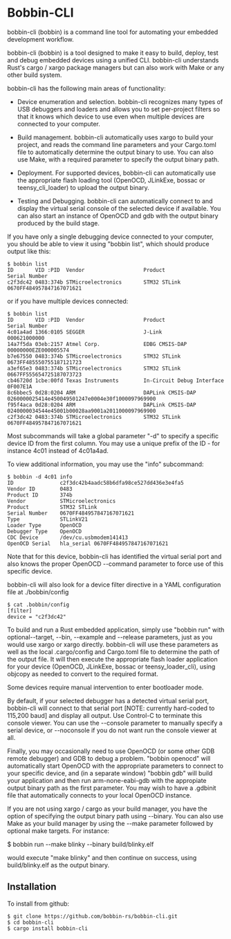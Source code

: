 # Bobbin-CLI

bobbin-cli (bobbin) is a command line tool for automating your embedded development workflow.

bobbin-cli (bobbin) is a tool designed to make it easy to build, deploy, test and debug embedded
devices using a unified CLI. bobbin-cli understands Rust's cargo / xargo package managers
but can also work with Make or any other build system.

bobbin-cli has the following main areas of functionality:

-  Device enumeration and selection. bobbin-cli recognizes many types of USB debuggers and loaders
   and allows you to set per-project filters so that it knows which device to use even when
   multiple devices are connected to your computer.

-  Build management. bobbin-cli automatically uses xargo to build your project, and reads the
   command line parameters and your Cargo.toml file to automatically determine the output binary
   to use. You can also use Make, with a required parameter to specify the output binary path.

-  Deployment. For supported devices, bobbin-cli can automatically use the appropriate flash
   loading tool (OpenOCD, JLinkExe, bossac or teensy_cli_loader) to upload the output binary.

-  Testing and Debugging. bobbin-cli can automatically connect to and display the virtual serial
   console of the selected device if available. You can also start an instance of OpenOCD and gdb with
   the output binary produced by the build stage.

If you have only a single debugging device connected to your computer, you should be able to view
it using "bobbin list", which should produce output like this:

```
$ bobbin list
ID       VID :PID  Vendor                   Product                          Serial Number
c2f3dc42 0483:374b STMicroelectronics       STM32 STLink                     0670FF484957847167071621
```

or if you have multiple devices connected:

```
$ bobbin list
ID       VID :PID  Vendor                   Product                          Serial Number
4c01a4ad 1366:0105 SEGGER                   J-Link                           000621000000
14a7f5da 03eb:2157 Atmel Corp.              EDBG CMSIS-DAP                   00000000EZE000005574
b7e67550 0483:374b STMicroelectronics       STM32 STLink                     0673FF485550755187121723
a3ef65e3 0483:374b STMicroelectronics       STM32 STLink                     0667FF555654725187073723
cb46720d 1cbe:00fd Texas Instruments        In-Circuit Debug Interface       0F007E1A
8c6bbec5 0d28:0204 ARM                      DAPLink CMSIS-DAP                0260000025414e450049501247e0004e30f1000097969900
f95f4aca 0d28:0204 ARM                      DAPLink CMSIS-DAP                0240000034544e45001b00028aa9001a2011000097969900
c2f3dc42 0483:374b STMicroelectronics       STM32 STLink                     0670FF484957847167071621
```

Most subcommands will take a global parameter "-d" to specify a specific device ID from the first column. You
may use a unique prefix of the ID - for instance 4c01 instead of 4c01a4ad.

To view additional information, you may use the "info" subcommand:

```
$ bobbin -d 4c01 info
ID               c2f3dc42b4aadc58b6dfa98ce527dd436e3e4fa5
Vendor ID        0483
Product ID       374b
Vendor           STMicroelectronics
Product          STM32 STLink
Serial Number    0670FF484957847167071621
Type             STLinkV21
Loader Type      OpenOCD
Debugger Type    OpenOCD
CDC Device       /dev/cu.usbmodem141413
OpenOCD Serial   hla_serial 0670FF484957847167071621
```

Note that for this device, bobbin-cli has identified the virtual serial port and also knows the proper
OpenOCD --command parameter to force use of this specific device.

bobbin-cli will also look for a device filter directive in a YAML configuration file at ./bobbin/config

```
$ cat .bobbin/config
[filter]
device = "c2f3dc42"
```

To build and run a Rust embedded application, simply use "bobbin run" with optional--target, --bin,
--example and --release parameters, just as you would use xargo or xargo directly. bobbin-cli will
use these parameters as well as the local .cargo/config and Cargo.toml file to determine the path of
the output file. It will then execute the appropriate flash loader application for your device (OpenOCD, 
JLinkExe, bossac or teensy_loader_cli), using objcopy as needed to convert to the required format.

Some devices require manual intervention to enter bootloader mode.

By default, if your selected debugger has a detected virtual serial port, bobbin-cli will connect to that
serial port [NOTE: currently hard-coded to 115,200 baud] and display all output. Use Control-C to terminate
this console viewer. You can use the --console parameter to manually specify a serial device, or
--noconsole if you do not want run the console viewer at all.

Finally, you may occasionally need to use OpenOCD (or some other GDB remote debugger) and GDB to debug
a problem. "bobbin openocd" will automatically start OpenOCD with the appropriate parameters to
connect to your specific device, and (in a separate window) "bobbin gdb" will build your application
and then run arm-none-eabi-gdb with the appropiate output binary path as the first parameter. You may wish
to have a .gdbinit file that automatically connects to your local OpenOCD instance.

If you are not using xargo / cargo as your build manager, you have the option of specifying the output binary
path using --binary. You can also use Make as your build manager by using the --make parameter followed by
optional make targets. For instance:

$ bobbin run --make blinky --binary build/blinky.elf

would execute "make blinky" and then continue on success, using build/blinky.elf as the output binary.

## Installation

<!--
To install from cargo:

```
$ cargo install bobbin-cli
```
-->

To install from github:

```
$ git clone https://github.com/bobbin-rs/bobbin-cli.git
$ cd bobbin-cli
$ cargo install bobbin-cli
```
